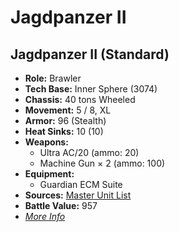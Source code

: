 # Jagdpanzer II 

## Jagdpanzer II (Standard) 

- **Role:** Brawler 
- **Tech Base:** Inner Sphere (3074) 
- **Chassis:** 40 tons Wheeled 
- **Movement:** 5 / 8, XL 
- **Armor:** 96 (Stealth) 
- **Heat Sinks:** 10 (10) 
- **Weapons:** 
  - Ultra AC/20 (ammo: 20) 
  - Machine Gun × 2 (ammo: 100) 
- **Equipment:** 
  - Guardian ECM Suite 
- **Sources:** [Master Unit List](http://masterunitlist.info/Unit/Details/1664) 
- **Battle Value:** 957 
- [*More Info*](jagdpanzer_ii/jagdpanzer_ii_standard.md) 

